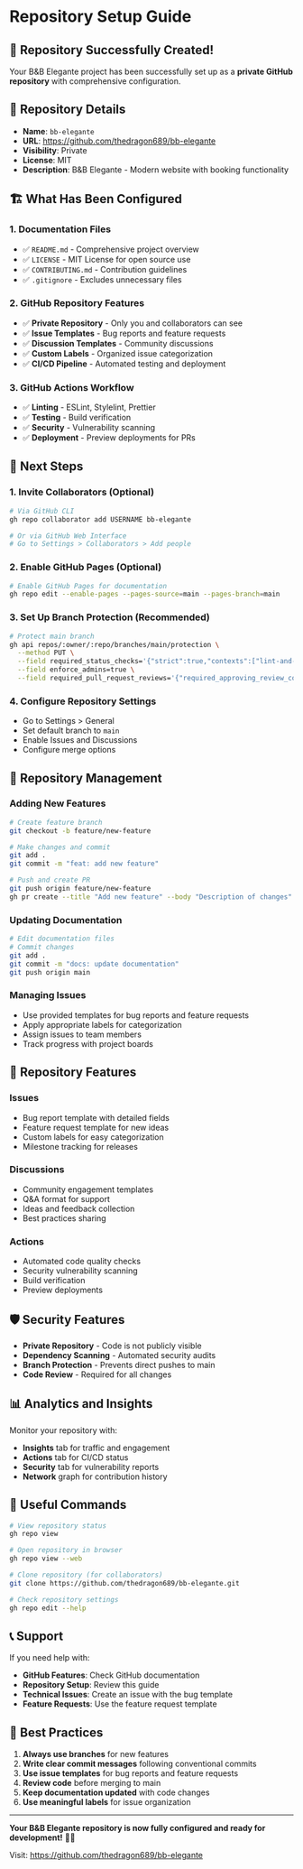 # Repository Setup Guide

## 🎉 Repository Successfully Created!

Your B&B Elegante project has been successfully set up as a **private GitHub repository** with comprehensive configuration.

## 📍 Repository Details

- **Name**: `bb-elegante`
- **URL**: https://github.com/thedragon689/bb-elegante
- **Visibility**: Private
- **License**: MIT
- **Description**: B&B Elegante - Modern website with booking functionality

## 🏗️ What Has Been Configured

### 1. **Documentation Files**
- ✅ `README.md` - Comprehensive project overview
- ✅ `LICENSE` - MIT License for open source use
- ✅ `CONTRIBUTING.md` - Contribution guidelines
- ✅ `.gitignore` - Excludes unnecessary files

### 2. **GitHub Repository Features**
- ✅ **Private Repository** - Only you and collaborators can see
- ✅ **Issue Templates** - Bug reports and feature requests
- ✅ **Discussion Templates** - Community discussions
- ✅ **Custom Labels** - Organized issue categorization
- ✅ **CI/CD Pipeline** - Automated testing and deployment

### 3. **GitHub Actions Workflow**
- ✅ **Linting** - ESLint, Stylelint, Prettier
- ✅ **Testing** - Build verification
- ✅ **Security** - Vulnerability scanning
- ✅ **Deployment** - Preview deployments for PRs

## 🚀 Next Steps

### 1. **Invite Collaborators** (Optional)
```bash
# Via GitHub CLI
gh repo collaborator add USERNAME bb-elegante

# Or via GitHub Web Interface
# Go to Settings > Collaborators > Add people
```

### 2. **Enable GitHub Pages** (Optional)
```bash
# Enable GitHub Pages for documentation
gh repo edit --enable-pages --pages-source=main --pages-branch=main
```

### 3. **Set Up Branch Protection** (Recommended)
```bash
# Protect main branch
gh api repos/:owner/:repo/branches/main/protection \
  --method PUT \
  --field required_status_checks='{"strict":true,"contexts":["lint-and-test"]}' \
  --field enforce_admins=true \
  --field required_pull_request_reviews='{"required_approving_review_count":1}'
```

### 4. **Configure Repository Settings**
- Go to Settings > General
- Set default branch to `main`
- Enable Issues and Discussions
- Configure merge options

## 🔧 Repository Management

### **Adding New Features**
```bash
# Create feature branch
git checkout -b feature/new-feature

# Make changes and commit
git add .
git commit -m "feat: add new feature"

# Push and create PR
git push origin feature/new-feature
gh pr create --title "Add new feature" --body "Description of changes"
```

### **Updating Documentation**
```bash
# Edit documentation files
# Commit changes
git add .
git commit -m "docs: update documentation"
git push origin main
```

### **Managing Issues**
- Use provided templates for bug reports and feature requests
- Apply appropriate labels for categorization
- Assign issues to team members
- Track progress with project boards

## 📱 Repository Features

### **Issues**
- Bug report template with detailed fields
- Feature request template for new ideas
- Custom labels for easy categorization
- Milestone tracking for releases

### **Discussions**
- Community engagement templates
- Q&A format for support
- Ideas and feedback collection
- Best practices sharing

### **Actions**
- Automated code quality checks
- Security vulnerability scanning
- Build verification
- Preview deployments

## 🛡️ Security Features

- **Private Repository** - Code is not publicly visible
- **Dependency Scanning** - Automated security audits
- **Branch Protection** - Prevents direct pushes to main
- **Code Review** - Required for all changes

## 📊 Analytics and Insights

Monitor your repository with:
- **Insights** tab for traffic and engagement
- **Actions** tab for CI/CD status
- **Security** tab for vulnerability reports
- **Network** graph for contribution history

## 🔗 Useful Commands

```bash
# View repository status
gh repo view

# Open repository in browser
gh repo view --web

# Clone repository (for collaborators)
git clone https://github.com/thedragon689/bb-elegante.git

# Check repository settings
gh repo edit --help
```

## 📞 Support

If you need help with:
- **GitHub Features**: Check GitHub documentation
- **Repository Setup**: Review this guide
- **Technical Issues**: Create an issue with the bug template
- **Feature Requests**: Use the feature request template

## 🎯 Best Practices

1. **Always use branches** for new features
2. **Write clear commit messages** following conventional commits
3. **Use issue templates** for bug reports and feature requests
4. **Review code** before merging to main
5. **Keep documentation updated** with code changes
6. **Use meaningful labels** for issue organization

---

**Your B&B Elegante repository is now fully configured and ready for development!** 🚀✨

Visit: https://github.com/thedragon689/bb-elegante
